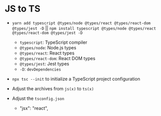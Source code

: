 # JS to TS

- `yarn add typescript @types/node @types/react @types/react-dom @types/jest -D` || `npm install typescript @types/node @types/react @types/react-dom @types/jest -D`

  - `typescript`: TypeScript compiler
  - `@types/node`: Node.js types
  - `@types/react`: React types
  - `@types/react-dom`: React DOM types
  - `@types/jest`: Jest types
  - `-D`: `devDependencies`

- `npx tsc --init` to initialize a TypeScript project configuration

- Adjust the archives from `js(x)` to `ts(x)`
- Adjust the `tsconfig.json`
  - "jsx": "react",
